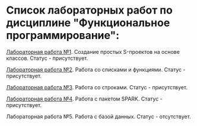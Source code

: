 # Список лабораторных работ по дисциплине "Функциональное программирование":

[Лабораторная работа №1](https://github.com/oooNAKooo/BSUIR/tree/main/5%20sem/FProgr/lab_1). Создание простых S-проектов на основе классов. Статус - присутствует.

[Лабораторная работа №2](https://github.com/oooNAKooo/BSUIR/tree/main/5%20sem/FProgr/lab_2). Работа со списками и функциями. Статус - присутствует.

[Лабораторная работа №3](https://github.com/oooNAKooo/BSUIR/tree/main/5%20sem/FProgr/lab_3). Работа со строками. Статус - присутствует.

[Лабораторная работа №4](https://github.com/oooNAKooo/BSUIR/tree/main/5%20sem/FProgr/lab_4). Работа с пакетом SPARK. Статус - присутствует.

Лабораторная работа №5. Работа с базой данных. Статус - отсутствует.
